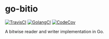 # go-bitio

[![TravisCI](https://travis-ci.org/high-moctane/go-bitio.svg?branch=master)](https://travis-ci.org/high-moctane/go-bitio)
[![GolangCI](https://golangci.com/badges/github.com/high-moctane/go-bitio.svg)](https://golangci.com/r/github.com/high-moctane/go-bitio)
[![CodeCov](https://codecov.io/gh/high-moctane/go-bitio/branch/master/graph/badge.svg)](https://codecov.io/gh/high-moctane/go-bitio)

A bitwise reader and writer implementation in Go.